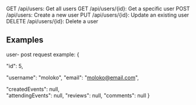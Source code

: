 GET /api/users: Get all users
GET /api/users/{id}: Get a specific user
POST /api/users: Create a new user
PUT /api/users/{id}: Update an existing user
DELETE /api/users/{id}: Delete a user

## Examples

user- post request example:
{

<!-- id is not mandatory for neither -->

"id": 5,

<!-- username and email are mandatory for post requests -->

"username": "moloko",
"email": "moloko@email.com",

<!-- notmandatory but needed for update requests -->

"createdEvents": null,  
"attendingEvents": null,
"reviews": null,
"comments": null
}
